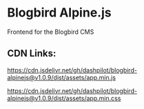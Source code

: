 # Blogbird Alpine.js

Frontend for the Blogbird CMS

## CDN Links:

https://cdn.jsdelivr.net/gh/dashpilot/blogbird-alpinejs@v1.0.9/dist/assets/app.min.js

https://cdn.jsdelivr.net/gh/dashpilot/blogbird-alpinejs@v1.0.9/dist/assets/app.min.css
